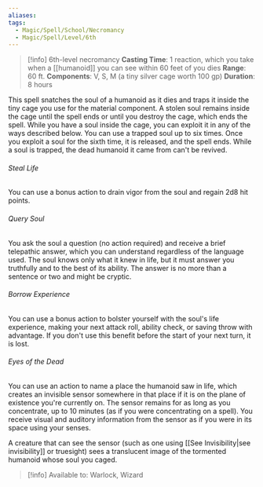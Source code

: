 ```yaml
---
aliases: 
tags:
  - Magic/Spell/School/Necromancy
  - Magic/Spell/Level/6th
---
```

>[!info]
>6th-level necromancy
>**Casting Time**: 1 reaction, which you take when a [[humanoid]] you can see within 60 feet of you dies
>**Range**: 60 ft.
>**Components**: V, S, M (a tiny silver cage worth 100 gp)
>**Duration**: 8 hours

This spell snatches the soul of a humanoid as it dies and traps it inside the tiny cage you use for the material component. A stolen soul remains inside the cage until the spell ends or until you destroy the cage, which ends the spell. While you have a soul inside the cage, you can exploit it in any of the ways described below. You can use a trapped soul up to six times. Once you exploit a soul for the sixth time, it is released, and the spell ends. While a soul is trapped, the dead humanoid it came from can't be revived.
###### Steal Life
You can use a bonus action to drain vigor from the soul and regain 2d8 hit points.
###### Query Soul
You ask the soul a question (no action required) and receive a brief telepathic answer, which you can understand regardless of the language used. The soul knows only what it knew in life, but it must answer you truthfully and to the best of its ability. The answer is no more than a sentence or two and might be cryptic.
###### Borrow Experience
You can use a bonus action to bolster yourself with the soul's life experience, making your next attack roll, ability check, or saving throw with advantage. If you don't use this benefit before the start of your next turn, it is lost.
###### Eyes of the Dead
You can use an action to name a place the humanoid saw in life, which creates an invisible sensor somewhere in that place if it is on the plane of existence you're currently on. The sensor remains for as long as you concentrate, up to 10 minutes (as if you were concentrating on a spell). You receive visual and auditory information from the sensor as if you were in its space using your senses.

A creature that can see the sensor (such as one using [[See Invisibility|see invisibility]] or truesight) sees a translucent image of the tormented humanoid whose soul you caged.

>[!info] Available to:
>Warlock, Wizard